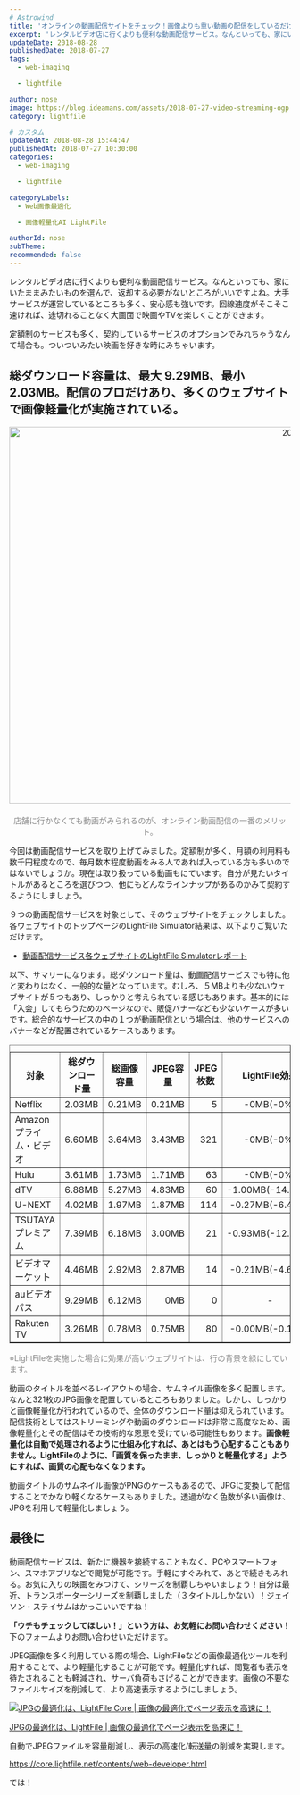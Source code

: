 ```yaml
---
# Astrowind
title: 'オンラインの動画配信サイトをチェック！画像よりも重い動画の配信をしているだけあって、画像軽量化も多くのウェブサイトが実施済み！'
excerpt: 'レンタルビデオ店に行くよりも便利な動画配信サービス。なんといっても、家にいたまま...'
updateDate: 2018-08-28
publishedDate: 2018-07-27
tags: 
  - web-imaging

  - lightfile

author: nose
image: https://blog.ideamans.com/assets/2018-07-27-video-streaming-ogp.jpg
category: lightfile

# カスタム
updatedAt: 2018-08-28 15:44:47
publishedAt: 2018-07-27 10:30:00
categories: 
  - web-imaging

  - lightfile

categoryLabels: 
  - Web画像最適化

  - 画像軽量化AI LightFile

authorId: nose
subTheme: 
recommended: false
---
```


<p>レンタルビデオ店に行くよりも便利な動画配信サービス。なんといっても、家にいたままみたいものを選んで、返却する必要がないところがいいですよね。大手サービスが運営しているところも多く、安心感も強いです。回線速度がそこそこ速ければ、途切れることなく大画面で映画やTVを楽しくことができます。</p>
<p>定額制のサービスも多く、契約しているサービスのオプションでみれちゃうなんて場合も。ついついみたい映画を好きな時にみちゃいます。</p>
<h2>総ダウンロード容量は、最大 9.29MB、最小 2.03MB。配信のプロだけあり、多くのウェブサイトで画像軽量化が実施されている。</h2>
<p><img alt="2018-07-27-video-streaming-01.jpg" src="https://blog.ideamans.com/assets/2018-07-27-video-streaming-01.jpg" width="1200" height="675" class="mt-image-center" style="text-align: center; display: block; margin: 0 auto 20px;"></p>
<p style="text-align: center;"><span style="color: #888888;">店舗に行かなくても動画がみられるのが、オンライン動画配信の一番のメリット。</span></p>
<p>今回は動画配信サービスを取り上げてみました。定額制が多く、月額の利用料も数千円程度なので、毎月数本程度動画をみる人であれば入っている方も多いのではないでしょうか。現在は取り扱っている動画もにています。自分が見たいタイトルがあるところを選びつつ、他にもどんなラインナップがあるのかみて契約するようにしましょう。</p>
<p>９つの動画配信サービスを対象として、そのウェブサイトをチェックしました。各ウェブサイトのトップページのLightFile Simulator結果は、以下よりご覧いただけます。</p>
<ul><li><a href="https://simulator.lightfile.net/reports/08e87010f48469e04417610155af54f68696fbdd9392bbd3290659c0e9787620" target="_blank">動画配信サービス各ウェブサイトのLightFile Simulatorレポート</a></li></ul>
<p>以下、サマリーになります。総ダウンロード量は、動画配信サービスでも特に他と変わりはなく、一般的な量となっています。むしろ、５MBよりも少ないウェブサイトが５つもあり、しっかりと考えられている感じもあります。基本的には「入会」してもらうためのページなので、販促バナーなども少ないケースが多いです。総合的なサービスの中の１つが動画配信という場合は、他のサービスへのバナーなどが配置されているケースもあります。</p>
<div class="tablewrap">
<table border="1" cellpadding="5" cellspacing="0" class="tablestyle"><caption></caption>
<tbody>
<tr><th>対象</th><th>総ダウンロード量</th><th>総画像容量</th><th>JPEG容量</th><th>JPEG枚数</th><th>LightFile効果</th></tr>
<tr>
<td>Netflix</td>
<td style="text-align: right;">2.03MB</td>
<td style="text-align: right;">0.21MB</td>
<td style="text-align: right;">0.21MB</td>
<td style="text-align: right;">5</td>
<td style="text-align: center;">-0MB(-0%)</td>
</tr>
<tr>
<td>Amazonプライム・ビデオ</td>
<td style="text-align: right;">6.60MB</td>
<td style="text-align: right;">3.64MB</td>
<td style="text-align: right;">3.43MB</td>
<td style="text-align: right;">321</td>
<td style="text-align: center;"><span>-0MB(-0%)</span></td>
</tr>
<tr>
<td>Hulu</td>
<td style="text-align: right;">3.61MB</td>
<td style="text-align: right;">1.73MB</td>
<td style="text-align: right;">1.71MB</td>
<td style="text-align: right;">63</td>
<td style="text-align: center;"><span>-0MB(-0%)</span></td>
</tr>
<tr class="bg-success text-white">
<td>dTV</td>
<td style="text-align: right;">6.88MB</td>
<td style="text-align: right;">5.27MB</td>
<td style="text-align: right;">4.83MB</td>
<td style="text-align: right;">60</td>
<td style="text-align: center;"><span>-1.00MB(-14.24%)</span></td>
</tr>
<tr>
<td>U-NEXT</td>
<td style="text-align: right;">4.02MB</td>
<td style="text-align: right;">1.97MB</td>
<td style="text-align: right;">1.87MB</td>
<td style="text-align: right;">114</td>
<td style="text-align: center;">-0.27MB(-6.41%)</td>
</tr>
<tr class="bg-success text-white">
<td>TSUTAYAプレミアム</td>
<td style="text-align: right;">7.39MB</td>
<td style="text-align: right;">6.18MB</td>
<td style="text-align: right;">3.00MB</td>
<td style="text-align: right;">21</td>
<td style="text-align: center;">-0.93MB(-12.36%)</td>
</tr>
<tr>
<td>ビデオマーケット</td>
<td style="text-align: right;">4.46MB</td>
<td style="text-align: right;">2.92MB</td>
<td style="text-align: right;">2.87MB</td>
<td style="text-align: right;">14</td>
<td style="text-align: center;">-0.21MB(-4.67%)</td>
</tr>
<tr>
<td>auビデオパス</td>
<td style="text-align: right;">9.29MB</td>
<td style="text-align: right;">6.12MB</td>
<td style="text-align: right;">0MB</td>
<td style="text-align: right;">0</td>
<td style="text-align: center;">-</td>
</tr>
<tr>
<td>Rakuten TV</td>
<td style="text-align: right;">3.26MB</td>
<td style="text-align: right;">0.78MB</td>
<td style="text-align: right;">0.75MB</td>
<td style="text-align: right;">80</td>
<td style="text-align: center;">-0.00MB(-0.14%)</td>
</tr>
</tbody>
</table></div>
<p><span style="color: #888888;">※LightFileを実施した場合に効果が高いウェブサイトは、行の背景を緑にしています。</span></p>
<p>動画のタイトルを並べるレイアウトの場合、サムネイル画像を多く配置します。なんと321枚のJPG画像を配置しているところもありました。しかし、しっかりと画像軽量化が行われているので、全体のダウンロード量は抑えられています。配信技術としてはストリーミングや動画のダウンロードは非常に高度なため、画像軽量化とその配信はその技術的な恩恵を受けている可能性もあります。<strong>画像軽量化は自動で処理されるように仕組み化すれば、あとはもう心配することもありません。LightFileのように、「画質を保ったまま、しっかりと軽量化する」ようにすれば、画質の心配もなくなります。</strong></p>
<p>動画タイトルのサムネイル画像がPNGのケースもあるので、JPGに変換して配信することでかなり軽くなるケースもありました。透過がなく色数が多い画像は、JPGを利用して軽量化しましょう。</p>
<h2>最後に</h2>
<p>動画配信サービスは、新たに機器を接続することもなく、PCやスマートフォン、スマホアプリなどで閲覧が可能です。手軽にすぐみれて、あとで続きもみれる。お気に入りの映画をみつけて、シリーズを制覇しちゃいましょう！自分は最近、トランスポーターシリーズを制覇しました（３タイトルしかない）！ジェイソン・ステイサムはかっこいいですね！</p>
<p><strong>「ウチもチェックしてほしい！」という方は、お気軽にお問い合わせください！</strong>下のフォームよりお問い合わせいただけます。</p>
<p>JPEG画像を多く利用している際の場合、LightFileなどの画像最適化ツールを利用することで、より軽量化することが可能です。軽量化すれば、閲覧者も表示を待たされることも軽減され、サーバ負荷もさげることができます。画像の不要なファイルサイズを削減して、より高速表示するようにしましょう。</p>
<div class="serviceBox">
<div class="serviceImage"><a href="https://core.lightfile.net/contents/web-developer.html" target="_blank"><img src="https://blog.ideamans.com/assets/service-lfc.jpg" alt="JPGの最適化は、LightFile Core | 画像の最適化でページ表示を高速に！"></a></div>
<div class="serviceText">
<p class="serviceTitle"><a href="https://core.lightfile.net/contents/web-developer.html" target="_blank">JPGの最適化は、LightFile | 画像の最適化でページ表示を高速に！</a></p>
<p class="serviceDesc">自動でJPEGファイルを容量削減し、表示の高速化/転送量の削減を実現します。</p>
<p class="serviceLink"><a href="https://core.lightfile.net/contents/web-developer.html" target="_blank">https://core.lightfile.net/contents/web-developer.html</a></p>
</div>
</div>
<p>では！</p>
